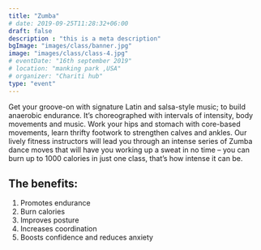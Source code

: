 ```yaml
---
title: "Zumba"
# date: 2019-09-25T11:28:32+06:00
draft: false
description : "this is a meta description"
bgImage: "images/class/banner.jpg"
image: "images/class/class-4.jpg"
# eventDate: "16th september 2019"
# location: "manking park ,USA"
# organizer: "Chariti hub"
type: "event"
---
```


Get your groove-on with signature Latin and salsa-style music; to build anaerobic endurance. It’s choreographed with intervals of intensity, body movements and music. Work your hips and stomach with core-based movements, learn thrifty footwork to strengthen calves and ankles. Our lively fitness instructors will lead you through an intense series of Zumba dance moves that will have you working up a sweat in no time – you can burn up to 1000 calories in just one class, that’s how intense it can be.

## The benefits:

1.	Promotes endurance
2.	Burn calories
3.	Improves posture
4.	Increases coordination
5.	Boosts confidence and reduces anxiety
